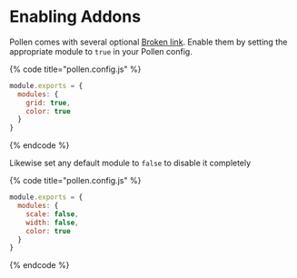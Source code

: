 # Enabling Addons

Pollen comes with several optional [Broken link](broken-reference "mention"). Enable them by setting the appropriate module to `true` in your Pollen config.

{% code title="pollen.config.js" %}
```javascript
module.exports = {
  modules: {
    grid: true,
    color: true
  }
}
```
{% endcode %}

Likewise set any default module to `false` to disable it completely&#x20;

{% code title="pollen.config.js" %}
```javascript
module.exports = {
  modules: {
    scale: false,
    width: false,
    color: true
  }
}
```
{% endcode %}

